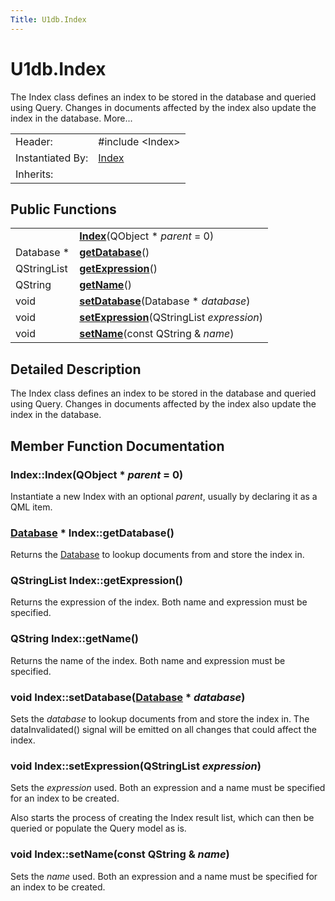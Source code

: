 ```yaml
---
Title: U1db.Index
---
```


# U1db.Index

<!-- $$$Index-brief -->
<p>The Index class defines an index to be stored in the database and queried using Query. Changes in documents affected by the index also update the index in the database. More...</p>
<!-- @@@Index -->
<table class="alignedsummary">
<tr><td class="memItemLeft rightAlign topAlign"> Header:</td><td class="memItemRight bottomAlign"> <span class="preprocessor">#include &lt;Index&gt;</span>
</td></tr><tr><td class="memItemLeft rightAlign topAlign"> Instantiated By:</td><td class="memItemRight bottomAlign"> <a href="U1db.Index.md">Index</a></td></tr><tr><td class="memItemLeft rightAlign topAlign"> Inherits:</td><td class="memItemRight bottomAlign"> </td></tr></table><ul>
</ul>
<h2 id="public-functions">Public Functions</h2>
<table class="alignedsummary">
<tr><td class="memItemLeft rightAlign topAlign"> </td><td class="memItemRight bottomAlign"><b><a href="#Index">Index</a></b>(QObject *<i> parent</i> = 0)</td></tr>
<tr><td class="memItemLeft rightAlign topAlign"> Database * </td><td class="memItemRight bottomAlign"><b><a href="#getDatabase">getDatabase</a></b>()</td></tr>
<tr><td class="memItemLeft rightAlign topAlign"> QStringList </td><td class="memItemRight bottomAlign"><b><a href="#getExpression">getExpression</a></b>()</td></tr>
<tr><td class="memItemLeft rightAlign topAlign"> QString </td><td class="memItemRight bottomAlign"><b><a href="#getName">getName</a></b>()</td></tr>
<tr><td class="memItemLeft rightAlign topAlign"> void </td><td class="memItemRight bottomAlign"><b><a href="#setDatabase">setDatabase</a></b>(Database *<i> database</i>)</td></tr>
<tr><td class="memItemLeft rightAlign topAlign"> void </td><td class="memItemRight bottomAlign"><b><a href="#setExpression">setExpression</a></b>(QStringList<i> expression</i>)</td></tr>
<tr><td class="memItemLeft rightAlign topAlign"> void </td><td class="memItemRight bottomAlign"><b><a href="#setName">setName</a></b>(const QString &amp;<i> name</i>)</td></tr>
</table>
<!-- $$$Index-description -->
<h2 id="details">Detailed Description</h2>
<p>The Index class defines an index to be stored in the database and queried using Query. Changes in documents affected by the index also update the index in the database.</p>
<!-- @@@Index -->
<h2>Member Function Documentation</h2>
<!-- $$$Index[overload1]$$$IndexQObject* -->
<h3 class="fn" id="Index">Index::<span class="name">Index</span>(<span class="type">QObject</span> *<i> parent</i> = 0)</h3>
<p>Instantiate a new Index with an optional <i>parent</i>, usually by declaring it as a QML item.</p>
<!-- @@@Index -->
<!-- $$$getDatabase[overload1]$$$getDatabase -->
<h3 class="fn" id="getDatabase"><span class="type"><a href="U1db.Database.md">Database</a></span> * Index::<span class="name">getDatabase</span>()</h3>
<p>Returns the <a href="U1db.Database.md">Database</a> to lookup documents from and store the index in.</p>
<!-- @@@getDatabase -->
<!-- $$$getExpression[overload1]$$$getExpression -->
<h3 class="fn" id="getExpression"><span class="type">QStringList</span> Index::<span class="name">getExpression</span>()</h3>
<p>Returns the expression of the index. Both name and expression must be specified.</p>
<!-- @@@getExpression -->
<!-- $$$getName[overload1]$$$getName -->
<h3 class="fn" id="getName"><span class="type">QString</span> Index::<span class="name">getName</span>()</h3>
<p>Returns the name of the index. Both name and expression must be specified.</p>
<!-- @@@getName -->
<!-- $$$setDatabase[overload1]$$$setDatabaseDatabase* -->
<h3 class="fn" id="setDatabase"><span class="type">void</span> Index::<span class="name">setDatabase</span>(<span class="type"><a href="U1db.Database.md">Database</a></span> *<i> database</i>)</h3>
<p>Sets the <i>database</i> to lookup documents from and store the index in. The dataInvalidated() signal will be emitted on all changes that could affect the index.</p>
<!-- @@@setDatabase -->
<!-- $$$setExpression[overload1]$$$setExpressionQStringList -->
<h3 class="fn" id="setExpression"><span class="type">void</span> Index::<span class="name">setExpression</span>(<span class="type">QStringList</span><i> expression</i>)</h3>
<p>Sets the <i>expression</i> used. Both an expression and a name must be specified for an index to be created.</p>
<p>Also starts the process of creating the Index result list, which can then be queried or populate the Query model as is.</p>
<!-- @@@setExpression -->
<!-- $$$setName[overload1]$$$setNameconstQString& -->
<h3 class="fn" id="setName"><span class="type">void</span> Index::<span class="name">setName</span>(const <span class="type">QString</span> &amp;<i> name</i>)</h3>
<p>Sets the <i>name</i> used. Both an expression and a name must be specified for an index to be created.</p>
<!-- @@@setName -->
